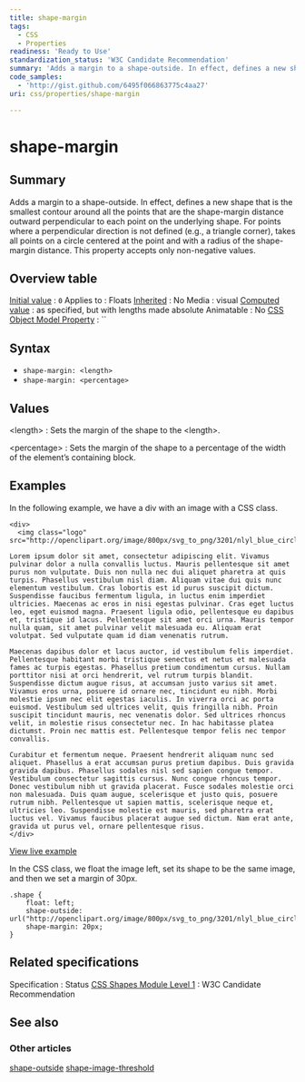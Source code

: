 ```yaml
---
title: shape-margin
tags:
  - CSS
  - Properties
readiness: 'Ready to Use'
standardization_status: 'W3C Candidate Recommendation'
summary: 'Adds a margin to a shape-outside. In effect, defines a new shape that is the smallest contour around all the points that are the shape-margin distance outward perpendicular to each point on the underlying shape. For points where a perpendicular direction is not defined (e.g., a triangle corner), takes all points on a circle centered at the point and with a radius of the shape-margin distance. This property accepts only non-negative values.'
code_samples:
  - 'http://gist.github.com/6495f066863775c4aa27'
uri: css/properties/shape-margin

---
```

# shape-margin

## Summary

Adds a margin to a shape-outside. In effect, defines a new shape that is the smallest contour around all the points that are the shape-margin distance outward perpendicular to each point on the underlying shape. For points where a perpendicular direction is not defined (e.g., a triangle corner), takes all points on a circle centered at the point and with a radius of the shape-margin distance. This property accepts only non-negative values.

## Overview table

[Initial value](/css/concepts/initial_value)
:   `0`
Applies to
:   Floats
[Inherited](/css/concepts/inherited)
:   No
Media
:   visual
[Computed value](/css/concepts/computed_value)
:   as specified, but with lengths made absolute
Animatable
:   No
[CSS Object Model Property](/css/concepts/cssom)
:   ``

## Syntax

-   `shape-margin: <length>`
-   `shape-margin: <percentage>`

## Values

\<length\>
:   Sets the margin of the shape to the \<length\>.

\<percentage\>
:   Sets the margin of the shape to a percentage of the width of the element’s containing block.

## Examples

In the following example, we have a div with an image with a CSS class.

``` {.html}
<div>
  <img class="logo" src="http://openclipart.org/image/800px/svg_to_png/3201/nlyl_blue_circle.png%22/>

Lorem ipsum dolor sit amet, consectetur adipiscing elit. Vivamus pulvinar dolor a nulla convallis luctus. Mauris pellentesque sit amet purus non vulputate. Duis non nulla nec dui aliquet pharetra at quis turpis. Phasellus vestibulum nisl diam. Aliquam vitae dui quis nunc elementum vestibulum. Cras lobortis est id purus suscipit dictum. Suspendisse faucibus fermentum ligula, in luctus enim imperdiet ultricies. Maecenas ac eros in nisi egestas pulvinar. Cras eget luctus leo, eget euismod magna. Praesent ligula odio, pellentesque eu dapibus et, tristique id lacus. Pellentesque sit amet orci urna. Mauris tempor nulla quam, sit amet pulvinar velit malesuada eu. Aliquam erat volutpat. Sed vulputate quam id diam venenatis rutrum.

Maecenas dapibus dolor et lacus auctor, id vestibulum felis imperdiet. Pellentesque habitant morbi tristique senectus et netus et malesuada fames ac turpis egestas. Phasellus pretium condimentum cursus. Nullam porttitor nisi at orci hendrerit, vel rutrum turpis blandit. Suspendisse dictum augue risus, at accumsan justo varius sit amet. Vivamus eros urna, posuere id ornare nec, tincidunt eu nibh. Morbi molestie ipsum nec elit egestas iaculis. In viverra orci ac porta euismod. Vestibulum sed ultrices velit, quis fringilla nibh. Proin suscipit tincidunt mauris, nec venenatis dolor. Sed ultrices rhoncus velit, in molestie risus consectetur nec. In hac habitasse platea dictumst. Proin nec mattis est. Pellentesque tempor felis nec tempor convallis.

Curabitur et fermentum neque. Praesent hendrerit aliquam nunc sed aliquet. Phasellus a erat accumsan purus pretium dapibus. Duis gravida gravida dapibus. Phasellus sodales nisl sed sapien congue tempor. Vestibulum consectetur sagittis cursus. Nunc congue rhoncus tempor. Donec vestibulum nibh ut gravida placerat. Fusce sodales molestie orci non malesuada. Duis quam augue, scelerisque et justo quis, posuere rutrum nibh. Pellentesque ut sapien mattis, scelerisque neque et, ultricies leo. Suspendisse molestie est mauris, sed pharetra erat luctus vel. Vivamus faucibus placerat augue sed dictum. Nam erat ante, gravida ut purus vel, ornare pellentesque risus.
</div>
```

[View live example](http://code.webplatform.org/gist/6495f066863775c4aa27)

In the CSS class, we float the image left, set its shape to be the same image, and then we set a margin of 30px.

``` {.css}
.shape {
    float: left;
    shape-outside: url("http://openclipart.org/image/800px/svg_to_png/3201/nlyl_blue_circle.png");
    shape-margin: 20px;
}
```

## Related specifications

Specification
:   Status
[CSS Shapes Module Level 1](http://www.w3.org/TR/css-shapes/)
:   W3C Candidate Recommendation

## See also

### Other articles

[shape-outside](/css/properties/shape-outside) [shape-image-threshold](/css/properties/shape-image-threshold)

